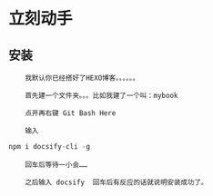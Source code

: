 # 立刻动手

## 安装
		我默认你已经搭好了HEXO博客。。。。。。
		
		首先建一个文件夹。。。比如我建了一个叫：mybook
		
		点开再右键 Git Bash Here
		
		输入
```java
npm i docsify-cli -g
```
		回车后等待一小会……
		
		之后输入 docsify  回车后有反应的话就说明安装成功了。

